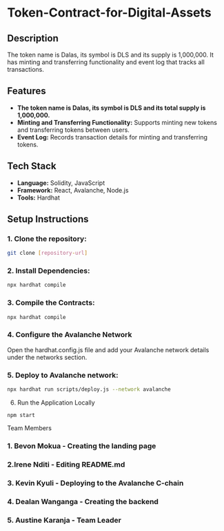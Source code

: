 # Token-Contract-for-Digital-Assets

## Description

The token name is Dalas, its symbol is DLS and its supply is 1,000,000. 
It has minting and transferring functionality and event log that tracks all transactions.

## Features

- **The token name is Dalas, its symbol is DLS and its total supply is 1,000,000.**
- **Minting and Transferring Functionality:** Supports minting new tokens and transferring tokens between users.
- **Event Log:** Records transaction details for minting and transferring tokens.

## Tech Stack

- **Language:** Solidity, JavaScript
- **Framework:** React, Avalanche, Node.js
- **Tools:** Hardhat

## Setup Instructions

### 1. Clone the repository:

```bash
git clone [repository-url]
```
### 2. Install Dependencies:
```bash
npx hardhat compile
```
### 3. Compile the Contracts: 
```bash
npx hardhat compile
```
### 4. Configure the Avalanche Network
Open the hardhat.config.js file and add your Avalanche network details under the networks section.
### 5. Deploy to Avalanche network:
```bash
npx hardhat run scripts/deploy.js --network avalanche
```
6. Run the Application Locally
```
npm start
```
Team Members
### 1. Bevon Mokua - Creating the landing page
### 2.Irene Nditi - Editing README.md
### 3. Kevin Kyuli - Deploying to the Avalanche C-chain
### 4. Dealan Wanganga - Creating the backend
### 5. Austine Karanja - Team Leader 

